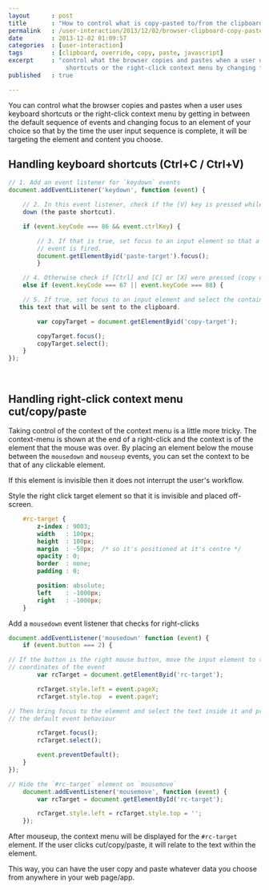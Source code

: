 ```yaml
---
layout      : post
title       : "How to control what is copy-pasted to/from the clipboard in Chrome, Firefox and Safari"
permalink   : /user-interaction/2013/12/02/browser-clipboard-copy-paste.html
date        : 2013-12-02 01:09:57
categories  : [user-interaction]
tags        : [clipboard, override, copy, paste, javascript]
excerpt     : "control what the browser copies and pastes when a user uses keyboard
                shortcuts or the right-click context menu by changing focus to an element of your choice"
published   : true

---
```


<style type="text/css">
#rc-target {
    z-index : 9003;
    width   : 100px;
    height  : 100px;
    margin  : -50px;  /* so it's positioned at its centre */
    opacity : 0.6;
    border  : none;
    padding : 0;

    position: absolute;
    left    : -1000px;
    right   : -1000px;
}

#demo-space {
    width: 90%;
    padding: 5%;
    background-color: #2299ee;

    font-family: sans-serif;
    font-size: 40px;
    line-height: 1.4;
    color: white;
}
</style>

You can control what the browser copies and pastes when a user uses keyboard
shortcuts or the right-click context menu by getting in between the default
sequence of events and changing focus to an element of your choice so that by
the time the user input sequence is complete, it will be targeting the element
and content you choose.

## Handling keyboard shortcuts (Ctrl+C / Ctrl+V)

```javascript
// 1. Add an event listener for `keydown` events
document.addEventListener('keydown', function (event) {

    // 2. In this event listener, check if the [V] key is pressed while [Ctrl] is held
    down (the paste shortcut).

    if (event.keyCode === 86 && event.ctrlKey) {

        // 3. If that is true, set focus to an input element so that a `paste`
        // event is fired.
        document.getElementByid('paste-target').focus();
        }

    // 4. Otherwise check if [Ctrl] and [C] or [X] were pressed (copy or cut).
    else if (event.keyCode === 67 || event.keyCode === 88) {

    // 5. If true, set focus to an input element and select the containted text. It is
   this text that will be sent to the clipboard.

        var copyTarget = document.getElementByid('copy-target');

        copyTarget.focus();
        copyTarget.select();
    }
});
```

<br>

## Handling right-click context menu cut/copy/paste

Taking control of the context of the context menu is a little more tricky. The
context-menu is shown at the end of a right-click and the context is of the
element that the mouse was over. By placing an element below the mouse between
the `mousedown` and `mouseup` events, you can set the context to be that of any
clickable element.

If this element is invisible then it does not interrupt the user's workflow.

Style the right click target element so that it is invisible and placed
off-screen.

```css
    #rc-target {
        z-index : 9003;
        width   : 100px;
        height  : 100px;
        margin  : -50px;  /* so it's positioned at it's centre */
        opacity : 0;
        border  : none;
        padding : 0;

        position: absolute;
        left    : -1000px;
        right   : -1000px;
    }
```

Add a `mousedown` event listener that checks for right-clicks

```javascript
document.addEventListener('mousedown' function (event) {
    if (event.button === 2) {

// If the button is the right mouse button, move the input element to the
// coordinates of the event
        var rcTarget = document.getElementByid('rc-target');

        rcTarget.style.left = event.pageX;
        rcTarget.style.top  = event.pageY;

// Then bring focus to the element and select the text inside it and prevent
// the default event behaviour

        rcTarget.focus();
        rcTarget.select();

        event.preventDefault();
    }
});

// Hide the `#rc-target` element on `mousemove`
    document.addEventListener('mousemove', function (event) {
        var rcTarget = document.getElementById('rc-target');

        rcTarget.style.left = rcTarget.style.top = '';
    });
```

After mouseup, the context menu will be displayed for the `#rc-target` element.
If the user clicks cut/copy/paste, it will relate to the text within the
element.

This way, you can have the user copy and paste whatever data you choose from
anywhere in your web page/app.

<div id="demo-space" style="display: none">
    Try right-clicking here to see this working
</div>
<input id="rc-target" type="text">

<script>
// an input element which the paste/copy will target
var rcTarget = document.getElementById('rc-target'),
    demoSpace = document.getElementById('demo-space'),
    index = 0;

demoSpace.style.display = '';
rcTarget.value = 'text inside textbox';

demoSpace.onmousedown = function (event) {
    // if it's a right-click
    if (event.button === 2) {
        // change the value of the input element
        rcTarget.value = ['Apples', 'Mele', 'Pommes', 'Úlla'][(index++) % 4];
        // focus and position the input element to be below the cursor
        rcTarget.style.left = event.pageX + 'px';
        rcTarget.style.top  = event.pageY + 'px';

        rcTarget.focus();
        rcTarget.select();

        event.preventDefault();
    }
    // When the mouse goes up, the browser context menu is shown for the input element
    // and the user can copy/paste the input element text using the browser UI
}
</script>
